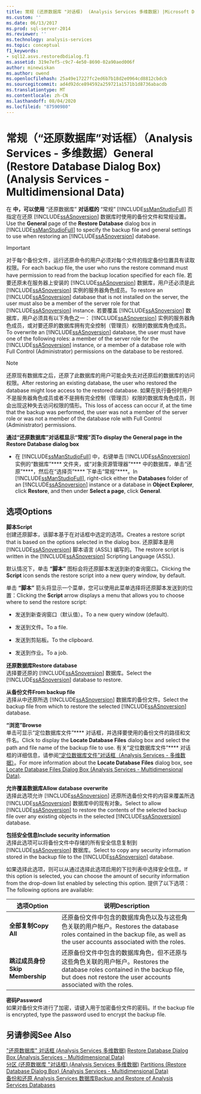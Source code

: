 ```yaml
---
title: 常规 (还原数据库 "对话框)  (Analysis Services 多维数据) |Microsoft Docs
ms.custom: ''
ms.date: 06/13/2017
ms.prod: sql-server-2014
ms.reviewer: ''
ms.technology: analysis-services
ms.topic: conceptual
f1_keywords:
- sql12.asvs.restoredbdialog.f1
ms.assetid: 319e7ef5-c9c7-4e50-8690-02a90aed006f
author: minewiskan
ms.author: owend
ms.openlocfilehash: 25a49e17227fc2ed6b7b18d2e0964cd8812cbdcb
ms.sourcegitcommit: ad4d92dce894592a259721a1571b1d8736abacdb
ms.translationtype: MT
ms.contentlocale: zh-CN
ms.lasthandoff: 08/04/2020
ms.locfileid: "87590980"
---
```

# <a name="general-restore-database-dialog-box-analysis-services---multidimensional-data"></a><span data-ttu-id="c17b6-102">常规（“还原数据库”对话框）（Analysis Services - 多维数据）</span><span class="sxs-lookup"><span data-stu-id="c17b6-102">General (Restore Database Dialog Box) (Analysis Services - Multidimensional Data)</span></span>
  <span data-ttu-id="c17b6-103">在 **中，可以使用** “还原数据库” **对话框的** “常规” [!INCLUDE[ssManStudioFull](../includes/ssmanstudiofull-md.md)] 页指定在还原 [!INCLUDE[ssASnoversion](../includes/ssasnoversion-md.md)] 数据库时使用的备份文件和常规设置。</span><span class="sxs-lookup"><span data-stu-id="c17b6-103">Use the **General** page of the **Restore Database** dialog box in [!INCLUDE[ssManStudioFull](../includes/ssmanstudiofull-md.md)] to specify the backup file and general settings to use when restoring an [!INCLUDE[ssASnoversion](../includes/ssasnoversion-md.md)] database.</span></span>  
  
> [!IMPORTANT]  
>  <span data-ttu-id="c17b6-104">对于每个备份文件，运行还原命令的用户必须对每个文件的指定备份位置具有读取权限。</span><span class="sxs-lookup"><span data-stu-id="c17b6-104">For each backup file, the user who runs the restore command must have permission to read from the backup location specified for each file.</span></span> <span data-ttu-id="c17b6-105">若要还原未在服务器上安装的 [!INCLUDE[ssASnoversion](../includes/ssasnoversion-md.md)] 数据库，用户还必须是此 [!INCLUDE[ssASnoversion](../includes/ssasnoversion-md.md)] 实例的服务器角色成员。</span><span class="sxs-lookup"><span data-stu-id="c17b6-105">To restore an [!INCLUDE[ssASnoversion](../includes/ssasnoversion-md.md)] database that is not installed on the server, the user must also be a member of the server role for that [!INCLUDE[ssASnoversion](../includes/ssasnoversion-md.md)] instance.</span></span> <span data-ttu-id="c17b6-106">若要覆盖 [!INCLUDE[ssASnoversion](../includes/ssasnoversion-md.md)] 数据库，用户必须具有以下角色之一： [!INCLUDE[ssASnoversion](../includes/ssasnoversion-md.md)] 实例的服务器角色成员，或对要还原的数据库拥有完全控制（管理员）权限的数据库角色成员。</span><span class="sxs-lookup"><span data-stu-id="c17b6-106">To overwrite an [!INCLUDE[ssASnoversion](../includes/ssasnoversion-md.md)] database, the user must have one of the following roles: a member of the server role for the [!INCLUDE[ssASnoversion](../includes/ssasnoversion-md.md)] instance, or a member of a database role with Full Control (Administrator) permissions on the database to be restored.</span></span>  
  
> [!NOTE]  
>  <span data-ttu-id="c17b6-107">还原现有数据库之后，还原了此数据库的用户可能会失去对还原后的数据库的访问权限。</span><span class="sxs-lookup"><span data-stu-id="c17b6-107">After restoring an existing database, the user who restored the database might lose access to the restored database.</span></span> <span data-ttu-id="c17b6-108">如果在执行备份时用户不是服务器角色成员或者不是拥有完全控制（管理员）权限的数据库角色成员，则会出现这种失去访问权限的情形。</span><span class="sxs-lookup"><span data-stu-id="c17b6-108">This loss of access can occur if, at the time that the backup was performed, the user was not a member of the server role or was not a member of the database role with Full Control (Administrator) permissions.</span></span>  
  
 <span data-ttu-id="c17b6-109">**通过“还原数据库”对话框显示“常规”页**</span><span class="sxs-lookup"><span data-stu-id="c17b6-109">**To display the General page in the Restore Database dialog box**</span></span>  
  
-   <span data-ttu-id="c17b6-110">在 [!INCLUDE[ssManStudioFull](../includes/ssmanstudiofull-md.md)] 中，右键单击 [!INCLUDE[ssASnoversion](../includes/ssasnoversion-md.md)] 实例的“数据库”\*\*\*\* 文件夹，或“对象资源管理器”\*\*\*\* 中的数据库，单击“还原”\*\*\*\*，然后在“选择页”\*\*\*\* 下单击“常规”\*\*\*\*。</span><span class="sxs-lookup"><span data-stu-id="c17b6-110">In [!INCLUDE[ssManStudioFull](../includes/ssmanstudiofull-md.md)], right-click either the **Databases** folder of an [!INCLUDE[ssASnoversion](../includes/ssasnoversion-md.md)] instance or a database in **Object Explorer**, click **Restore**, and then under **Select a page**, click **General**.</span></span>  
  
## <a name="options"></a><span data-ttu-id="c17b6-111">选项</span><span class="sxs-lookup"><span data-stu-id="c17b6-111">Options</span></span>  
 <span data-ttu-id="c17b6-112">**脚本**</span><span class="sxs-lookup"><span data-stu-id="c17b6-112">**Script**</span></span>  
 <span data-ttu-id="c17b6-113">创建还原脚本，该脚本基于在对话框中选定的选项。</span><span class="sxs-lookup"><span data-stu-id="c17b6-113">Creates a restore script that is based on the options selected in the dialog box.</span></span> <span data-ttu-id="c17b6-114">还原脚本是用 [!INCLUDE[ssASnoversion](../includes/ssasnoversion-md.md)] 脚本语言 (ASSL) 编写的。</span><span class="sxs-lookup"><span data-stu-id="c17b6-114">The restore script is written in the [!INCLUDE[ssASnoversion](../includes/ssasnoversion-md.md)] Scripting Language (ASSL).</span></span>  
  
 <span data-ttu-id="c17b6-115">默认情况下，单击 **“脚本”** 图标会将还原脚本发送到新的查询窗口。</span><span class="sxs-lookup"><span data-stu-id="c17b6-115">Clicking the **Script** icon sends the restore script into a new query window, by default.</span></span>  
  
 <span data-ttu-id="c17b6-116">单击 **“脚本”** 箭头将显示一个菜单，您可以使用此菜单选择将还原脚本发送到的位置：</span><span class="sxs-lookup"><span data-stu-id="c17b6-116">Clicking the **Script** arrow displays a menu that allows you to choose where to send the restore script:</span></span>  
  
-   <span data-ttu-id="c17b6-117">发送到新查询窗口（默认值）。</span><span class="sxs-lookup"><span data-stu-id="c17b6-117">To a new query window (default).</span></span>  
  
-   <span data-ttu-id="c17b6-118">发送到文件。</span><span class="sxs-lookup"><span data-stu-id="c17b6-118">To a file.</span></span>  
  
-   <span data-ttu-id="c17b6-119">发送到剪贴板。</span><span class="sxs-lookup"><span data-stu-id="c17b6-119">To the clipboard.</span></span>  
  
-   <span data-ttu-id="c17b6-120">发送到作业。</span><span class="sxs-lookup"><span data-stu-id="c17b6-120">To a job.</span></span>  
  
 <span data-ttu-id="c17b6-121">**还原数据库**</span><span class="sxs-lookup"><span data-stu-id="c17b6-121">**Restore database**</span></span>  
 <span data-ttu-id="c17b6-122">选择要还原的 [!INCLUDE[ssASnoversion](../includes/ssasnoversion-md.md)] 数据库。</span><span class="sxs-lookup"><span data-stu-id="c17b6-122">Select the [!INCLUDE[ssASnoversion](../includes/ssasnoversion-md.md)] database to restore.</span></span>  
  
 <span data-ttu-id="c17b6-123">**从备份文件**</span><span class="sxs-lookup"><span data-stu-id="c17b6-123">**From backup file**</span></span>  
 <span data-ttu-id="c17b6-124">选择从中还原所选 [!INCLUDE[ssASnoversion](../includes/ssasnoversion-md.md)] 数据库的备份文件。</span><span class="sxs-lookup"><span data-stu-id="c17b6-124">Select the backup file from which to restore the selected [!INCLUDE[ssASnoversion](../includes/ssasnoversion-md.md)] database.</span></span>  
  
 <span data-ttu-id="c17b6-125">**“浏览”**</span><span class="sxs-lookup"><span data-stu-id="c17b6-125">**Browse**</span></span>  
 <span data-ttu-id="c17b6-126">单击可显示“定位数据库文件”\*\*\*\* 对话框，并选择要使用的备份文件的路径和文件名。</span><span class="sxs-lookup"><span data-stu-id="c17b6-126">Click to display the **Locate Database Files** dialog box and select the path and file name of the backup file to use.</span></span> <span data-ttu-id="c17b6-127">有关“定位数据库文件”\*\*\*\* 对话框的详细信息，请参阅[“定位数据库文件”对话框（Analysis Services - 多维数据）](locate-database-files-dialog-box-analysis-services-multidimensional-data.md)。</span><span class="sxs-lookup"><span data-stu-id="c17b6-127">For more information about the **Locate Database Files** dialog box, see [Locate Database Files Dialog Box &#40;Analysis Services - Multidimensional Data&#41;](locate-database-files-dialog-box-analysis-services-multidimensional-data.md).</span></span>  
  
 <span data-ttu-id="c17b6-128">**允许覆盖数据库**</span><span class="sxs-lookup"><span data-stu-id="c17b6-128">**Allow database overwrite**</span></span>  
 <span data-ttu-id="c17b6-129">选择此选项允许 [!INCLUDE[ssASnoversion](../includes/ssasnoversion-md.md)] 还原所选备份文件的内容来覆盖所选 [!INCLUDE[ssASnoversion](../includes/ssasnoversion-md.md)] 数据库中的现有对象。</span><span class="sxs-lookup"><span data-stu-id="c17b6-129">Select to allow [!INCLUDE[ssASnoversion](../includes/ssasnoversion-md.md)] to restore the contents of the selected backup file over any existing objects in the selected [!INCLUDE[ssASnoversion](../includes/ssasnoversion-md.md)] database.</span></span>  
  
 <span data-ttu-id="c17b6-130">**包括安全信息**</span><span class="sxs-lookup"><span data-stu-id="c17b6-130">**Include security information**</span></span>  
 <span data-ttu-id="c17b6-131">选择此选项可以将备份文件中存储的所有安全信息复制到 [!INCLUDE[ssASnoversion](../includes/ssasnoversion-md.md)] 数据库。</span><span class="sxs-lookup"><span data-stu-id="c17b6-131">Select to copy any security information stored in the backup file to the [!INCLUDE[ssASnoversion](../includes/ssasnoversion-md.md)] database.</span></span>  
  
 <span data-ttu-id="c17b6-132">如果选择此选项，则可以从通过选择此选项启用的下拉列表中选择安全信息。</span><span class="sxs-lookup"><span data-stu-id="c17b6-132">If this option is selected, you can choose the amount of security information from the drop-down list enabled by selecting this option.</span></span> <span data-ttu-id="c17b6-133">提供了以下选项：</span><span class="sxs-lookup"><span data-stu-id="c17b6-133">The following options are available:</span></span>  
  
|<span data-ttu-id="c17b6-134">选项</span><span class="sxs-lookup"><span data-stu-id="c17b6-134">Option</span></span>|<span data-ttu-id="c17b6-135">说明</span><span class="sxs-lookup"><span data-stu-id="c17b6-135">Description</span></span>|  
|------------|-----------------|  
|<span data-ttu-id="c17b6-136">**全部复制**</span><span class="sxs-lookup"><span data-stu-id="c17b6-136">**Copy All**</span></span>|<span data-ttu-id="c17b6-137">还原备份文件中包含的数据库角色以及与这些角色关联的用户帐户。</span><span class="sxs-lookup"><span data-stu-id="c17b6-137">Restores the database roles contained in the backup file, as well as the user accounts associated with the roles.</span></span>|  
|<span data-ttu-id="c17b6-138">**跳过成员身份**</span><span class="sxs-lookup"><span data-stu-id="c17b6-138">**Skip Membership**</span></span>|<span data-ttu-id="c17b6-139">还原备份文件中包含的数据库角色，但不还原与这些角色关联的用户帐户。</span><span class="sxs-lookup"><span data-stu-id="c17b6-139">Restores the database roles contained in the backup file, but does not restore the user accounts associated with the roles.</span></span>|  
  
 <span data-ttu-id="c17b6-140">**密码**</span><span class="sxs-lookup"><span data-stu-id="c17b6-140">**Password**</span></span>  
 <span data-ttu-id="c17b6-141">如果对备份文件进行了加密，请键入用于加密备份文件的密码。</span><span class="sxs-lookup"><span data-stu-id="c17b6-141">If the backup file is encrypted, type the password used to encrypt the backup file.</span></span>  
  
## <a name="see-also"></a><span data-ttu-id="c17b6-142">另请参阅</span><span class="sxs-lookup"><span data-stu-id="c17b6-142">See Also</span></span>  
 <span data-ttu-id="c17b6-143">["还原数据库" 对话框 &#40;Analysis Services 多维数据&#41;](restore-database-dialog-box-analysis-services-multidimensional-data.md) </span><span class="sxs-lookup"><span data-stu-id="c17b6-143">[Restore Database Dialog Box &#40;Analysis Services - Multidimensional Data&#41;](restore-database-dialog-box-analysis-services-multidimensional-data.md) </span></span>  
 <span data-ttu-id="c17b6-144">[分区 &#40;还原数据库 "对话框&#41; &#40;Analysis Services 多维数据&#41;](partitions-restore-database-dialog-box-analysis-services-multidimensional-data.md) </span><span class="sxs-lookup"><span data-stu-id="c17b6-144">[Partitions &#40;Restore Database Dialog Box&#41; &#40;Analysis Services - Multidimensional Data&#41;](partitions-restore-database-dialog-box-analysis-services-multidimensional-data.md) </span></span>  
 [<span data-ttu-id="c17b6-145">备份和还原 Analysis Services 数据库</span><span class="sxs-lookup"><span data-stu-id="c17b6-145">Backup and Restore of Analysis Services Databases</span></span>](multidimensional-models/backup-and-restore-of-analysis-services-databases.md)  
  
  
